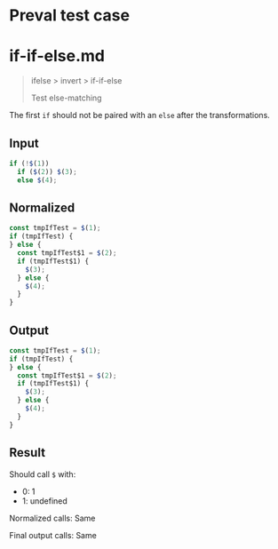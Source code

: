 # Preval test case

# if-if-else.md

> ifelse > invert > if-if-else
>
> Test else-matching

The first `if` should not be paired with an `else` after the transformations.

## Input

`````js filename=intro
if (!$(1)) 
  if ($(2)) $(3);
  else $(4);
`````

## Normalized

`````js filename=intro
const tmpIfTest = $(1);
if (tmpIfTest) {
} else {
  const tmpIfTest$1 = $(2);
  if (tmpIfTest$1) {
    $(3);
  } else {
    $(4);
  }
}
`````

## Output

`````js filename=intro
const tmpIfTest = $(1);
if (tmpIfTest) {
} else {
  const tmpIfTest$1 = $(2);
  if (tmpIfTest$1) {
    $(3);
  } else {
    $(4);
  }
}
`````

## Result

Should call `$` with:
 - 0: 1
 - 1: undefined

Normalized calls: Same

Final output calls: Same
